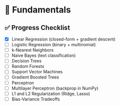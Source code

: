 # 📘 Fundamentals

## ✅ Progress Checklist
- [X] Linear Regression (closed-form + gradient descent)
- [ ] Logistic Regression (binary + multinomial)
- [ ] k-Nearest Neighbors
- [ ] Naive Bayes (text classification)
- [ ] Decision Trees
- [ ] Random Forests
- [ ] Support Vector Machines
- [ ] Gradient Boosted Trees
- [ ] Perceptron
- [ ] Multilayer Perceptron (backprop in NumPy)
- [ ] L1 and L2 Regularization (Ridge, Lasso)
- [ ] Bias-Variance Tradeoffs
